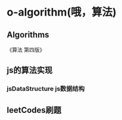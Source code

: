 # o-algorithm(哦，算法)

## Algorithms
《算法 第四版》

## js的算法实现

### jsDataStructure js数据结构

## leetCodes刷题
